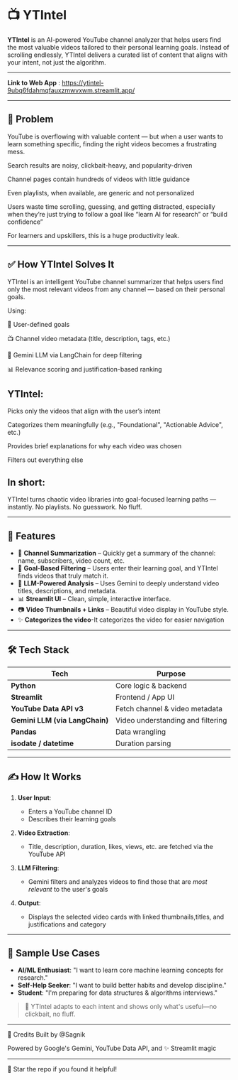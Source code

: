 # 📺 YTIntel

**YTIntel** is an AI-powered YouTube channel analyzer that helps users find the most valuable videos tailored to their personal learning goals. Instead of scrolling endlessly, YTIntel delivers a curated list of content that aligns with your intent, not just the algorithm.

---

**Link to Web App** : https://ytintel-9ubq6fdahmqfauxzmwvxwm.streamlit.app/

---

## 🚨 Problem
YouTube is overflowing with valuable content — but when a user wants to learn something specific, finding the right videos becomes a frustrating mess.

Search results are noisy, clickbait-heavy, and popularity-driven

Channel pages contain hundreds of videos with little guidance

Even playlists, when available, are generic and not personalized

Users waste time scrolling, guessing, and getting distracted, especially when they’re just trying to follow a goal like “learn AI for research” or “build confidence”

For learners and upskillers, this is a huge productivity leak.

---

## ✅ How YTIntel Solves It
YTIntel is an intelligent YouTube channel summarizer that helps users find only the most relevant videos from any channel — based on their personal goals.

Using:

🎯 User-defined goals

📺 Channel video metadata (title, description, tags, etc.)

🤖 Gemini LLM via LangChain for deep filtering

📊 Relevance scoring and justification-based ranking

## YTIntel:

Picks only the videos that align with the user’s intent

Categorizes them meaningfully (e.g., "Foundational", "Actionable Advice", etc.)

Provides brief explanations for why each video was chosen

Filters out everything else

## In short:

YTIntel turns chaotic video libraries into goal-focused learning paths — instantly.
No playlists. No guesswork. No fluff.

---

## 🚀 Features

- 🔎 **Channel Summarization** – Quickly get a summary of the channel: name, subscribers, video count, etc.
- 🎯 **Goal-Based Filtering** – Users enter their learning goal, and YTIntel finds videos that truly match it.
- 🧠 **LLM-Powered Analysis** – Uses Gemini to deeply understand video titles, descriptions, and metadata.
- 📊 **Streamlit UI** – Clean, simple, interactive interface.
- 📷 **Video Thumbnails + Links** – Beautiful video display in YouTube style.
- ✨ **Categorizes the video**-It categorizes the video for easier navigation

---

## 🛠️ Tech Stack

| Tech | Purpose |
|------|---------|
| **Python** | Core logic & backend |
| **Streamlit** | Frontend / App UI |
| **YouTube Data API v3** | Fetch channel & video metadata |
| **Gemini LLM (via LangChain)** | Video understanding and filtering |
| **Pandas** | Data wrangling |
| **isodate / datetime** | Duration parsing |

---

## ✍️ How It Works

1. **User Input**:  
   - Enters a YouTube channel ID  
   - Describes their learning goals

2. **Video Extraction**:  
   - Title, description, duration, likes, views, etc. are fetched via the YouTube API

3. **LLM Filtering**:  
   - Gemini filters and analyzes videos to find those that are *most relevant* to the user's goals

4. **Output**:  
   - Displays the selected video cards with linked thumbnails,titles, and justifications and category

---

## 🧪 Sample Use Cases

- **AI/ML Enthusiast**: "I want to learn core machine learning concepts for research."
- **Self-Help Seeker**: "I want to build better habits and develop discipline."
- **Student**: "I'm preparing for data structures & algorithms interviews."

> 🧠 YTIntel adapts to each intent and shows only what's useful—no clickbait, no fluff.

---

💖 Credits
Built by @Sagnik

Powered by Google's Gemini, YouTube Data API, and ✨ Streamlit magic

---

🙌 Star the repo if you found it helpful!
